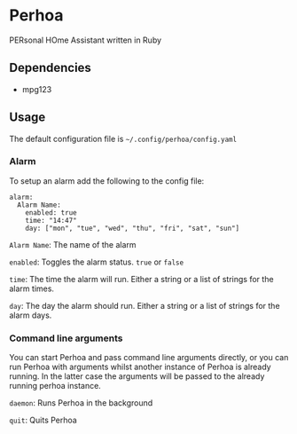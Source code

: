 # Perhoa

PERsonal HOme Assistant written in Ruby

## Dependencies
  * mpg123

## Usage

The default configuration file is `~/.config/perhoa/config.yaml`


### Alarm

To setup an alarm add the following to the config file:

```
alarm: 
  Alarm Name:
    enabled: true
    time: "14:47"
    day: ["mon", "tue", "wed", "thu", "fri", "sat", "sun"]
```

`Alarm Name`: The name of the alarm

`enabled`: Toggles the alarm status. `true` or `false`

`time`: The time the alarm will run. Either a string or a list of strings for the alarm times.

`day`: The day the alarm should run. Either a string or a list of strings for the alarm days.

### Command line arguments

You can start Perhoa and pass command line arguments directly, or you can run Perhoa with arguments whilst another instance of Perhoa is already running. In the latter case the arguments will be passed to the already running perhoa instance.

`daemon`: Runs Perhoa in the background

`quit`: Quits Perhoa
